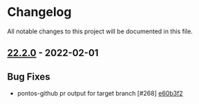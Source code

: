 # Changelog

All notable changes to this project will be documented in this file.

## [22.2.0] - 2022-02-01

## Bug Fixes
* pontos-github pr output for target branch [#268] [e60b3f2](https://github.com/greenbone/pontos/commit/e60b3f2)

[22.2.0]: https://github.com/greenbone/pontos/compare/22.1.4.dev1...22.2.0